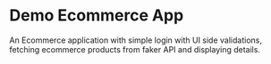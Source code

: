 # Demo Ecommerce App 

An Ecommerce application with simple login with UI side validations, fetching ecommerce products from faker API and displaying details.  


